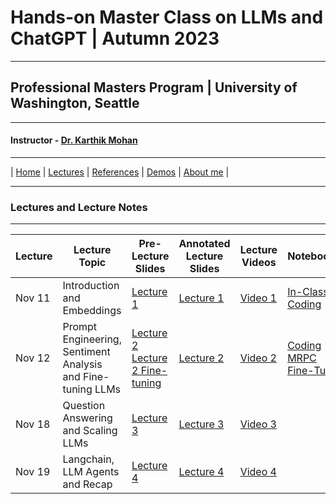 # Hands-on Master Class on LLMs and ChatGPT | Autumn 2023

***
 
## Professional Masters Program | University of Washington, Seattle 

***


#### Instructor - [Dr. Karthik Mohan](https://www.ece.uw.edu/people/karthik-mohan/)

***

| [Home](index.md)  | [Lectures](lectures.md)    | [References](references.md) | [Demos](demos.md) | [About me](karthik.md) |


***


### Lectures and Lecture Notes

***

| Lecture | Lecture Topic | Pre-Lecture Slides | Annotated Lecture Slides | Lecture Videos | Notebooks | 
| --- | --- | --- | --- | --- | --- |
| Nov 11| Introduction and Embeddings |  [Lecture 1](Lectures/November_11_2023_lecture.pdf) | [Lecture 1]() | [Video 1]() |[In-Class Coding](In_Class/Nov11_In_Class_Assignment_ECE_UW_PMP_course_2023.ipynb) | 
| Nov 12 | Prompt Engineering, Sentiment Analysis and Fine-tuning LLMs | [Lecture 2](Lectures/Nov_12_prompting.pdf) [Lecture 2 Fine-tuning](Lectures/Nov_12_2023_Fine_tuning.pdf) | [Lecture 2]() | [Video 2]()  |[Coding](In_Class/Nov12_inclass_exercise.ipynb) [MRPC Fine-Tune](Lectures/mrpc_full_training_hugging_face.ipynb) |
| Nov 18 | Question Answering and Scaling LLMs | [Lecture 3]() | [Lecture 3]() | [Video 3]()  | |
| Nov 19 | Langchain, LLM Agents and Recap| [Lecture 4]() | [Lecture 4]() | [Video 4]()  | |